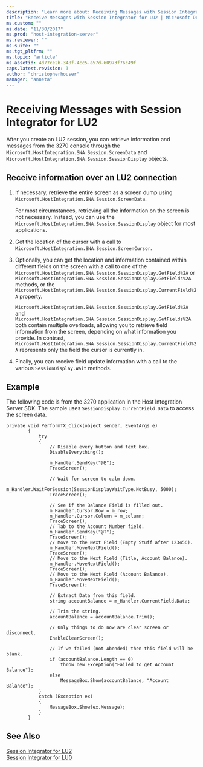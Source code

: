 ```yaml
---
description: "Learn more about: Receiving Messages with Session Integrator for LU2"
title: "Receive Messages with Session Integrator for LU2 | Microsoft Docs"
ms.custom: ""
ms.date: "11/30/2017"
ms.prod: "host-integration-server"
ms.reviewer: ""
ms.suite: ""
ms.tgt_pltfrm: ""
ms.topic: "article"
ms.assetid: 4d77ce2b-348f-4cc5-a57d-60973f76c49f
caps.latest.revision: 3
author: "christopherhouser"
manager: "anneta"
---
```

# Receiving Messages with Session Integrator for LU2
After you create an LU2 session, you can retrieve information and messages from the 3270 console through the `Microsoft.HostIntegration.SNA.Session.ScreenData` and `Microsoft.HostIntegration.SNA.Session.SessionDisplay` objects.  
  
## Receive information over an LU2 connection  
  
1.  If necessary, retrieve the entire screen as a screen dump using `Microsoft.HostIntegration.SNA.Session.ScreenData`.  
  
     For most circumstances, retrieving all the information on the screen is not necessary. Instead, you can use the `Microsoft.HostIntegration.SNA.Session.SessionDisplay` object for most applications.  
  
2.  Get the location of the cursor with a call to `Microsoft.HostIntegration.SNA.Session.ScreenCursor`.  
  
3.  Optionally, you can get the location and information contained within different fields on the screen with a call to one of the `Microsoft.HostIntegration.SNA.Session.SessionDisplay.GetField%2A` or `Microsoft.HostIntegration.SNA.Session.SessionDisplay.GetFields%2A` methods, or the `Microsoft.HostIntegration.SNA.Session.SessionDisplay.CurrentField%2A` property.  
  
     `Microsoft.HostIntegration.SNA.Session.SessionDisplay.GetField%2A` and `Microsoft.HostIntegration.SNA.Session.SessionDisplay.GetFields%2A` both contain multiple overloads, allowing you to retrieve field information from the screen, depending on what information you provide. In contrast, `Microsoft.HostIntegration.SNA.Session.SessionDisplay.CurrentField%2A` represents only the field the cursor is currently in.  
  
4.  Finally, you can receive field update information with a call to the various `SessionDisplay.Wait` methods.  
  
## Example  
 The following code is from the 3270 application in the Host Integration Server SDK. The sample uses `SessionDisplay.CurrentField.Data` to access the screen data.  
  
```  
private void PerformTX_Click(object sender, EventArgs e)  
        {  
            try  
            {  
                // Disable every button and text box.  
                DisableEverything();  
  
                m_Handler.SendKey("@E");  
                TraceScreen();  
  
                // Wait for screen to calm down.  
                m_Handler.WaitForSession(SessionDisplayWaitType.NotBusy, 5000);  
                TraceScreen();  
  
                // See if the Balance Field is filled out.  
                m_Handler.Cursor.Row = m_row;  
                m_Handler.Cursor.Column = m_column;  
                TraceScreen();  
                // Tab to the Account Number field.  
                m_Handler.SendKey("@T");  
                TraceScreen();  
                // Move to the Next Field (Empty Stuff after 123456).  
                m_Handler.MoveNextField();  
                TraceScreen();  
                // Move to the Next Field (Title, Account Balance).  
                m_Handler.MoveNextField();  
                TraceScreen();  
                // Move to the Next Field (Account Balance).  
                m_Handler.MoveNextField();  
                TraceScreen();  
  
                // Extract Data from this field.  
                string accountBalance = m_Handler.CurrentField.Data;  
  
                // Trim the string.  
                accountBalance = accountBalance.Trim();  
  
                // Only things to do now are clear screen or disconnect.  
                EnableClearScreen();  
  
                // If we failed (not Abended) then this field will be blank.  
                if (accountBalance.Length == 0)  
                    throw new Exception("Failed to get Account Balance");  
                else  
                    MessageBox.Show(accountBalance, "Account Balance");  
            }  
            catch (Exception ex)  
            {  
                MessageBox.Show(ex.Message);  
            }  
        }  
```  
  
## See Also  
 [Session Integrator for LU2](../core/session-integrator-for-lu21.md)   
 [Session Integrator for LU0](../core/session-integrator-for-lu02.md)
